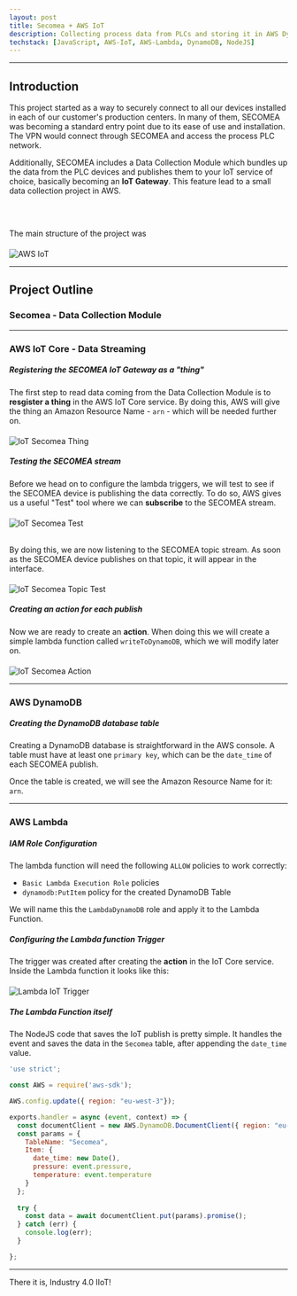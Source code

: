 ```yaml
---
layout: post
title: Secomea + AWS IoT
description: Collecting process data from PLCs and storing it in AWS DynamoDB.
techstack: [JavaScript, AWS-IoT, AWS-Lambda, DynamoDB, NodeJS]
---
```


---

## Introduction

This project started as a way to securely connect to all our devices installed in each of our customer's production centers. In many of them, SECOMEA was becoming a standard entry point due to its ease of use and installation. The VPN would connect through SECOMEA and  access the process PLC network.

Additionally, SECOMEA includes a Data Collection Module which bundles up the data from the PLC devices and publishes them to your IoT service of choice, basically becoming an **IoT Gateway**. This feature lead to a small data collection project in AWS.

<p class="center" style="margin-top: 60px"> The main structure of the project was </p>

<div class="center-div" style="max-width: 500px; margin-top: 20px;">
	<img src="/assets/images/AWS-IoT.png" alt="AWS IoT">
</div>


---

## Project Outline

### Secomea - Data Collection Module


---

### AWS IoT Core - Data Streaming

##### Registering the SECOMEA IoT Gateway as a "thing"

The first step to read data coming from the Data Collection Module is to **resgister a thing** in the AWS IoT Core service. By doing this, AWS will give the thing an Amazon Resource Name - `arn` - which will be needed further on.

<div class="center-div" style="max-width: 700px; margin-top: 20px;">
	<img src="/assets/examples/secomea-thing.png" alt="IoT Secomea Thing">
</div>


##### Testing the SECOMEA stream 

Before we head on to configure the lambda triggers, we will test to see if the SECOMEA device is publishing the data correctly. To do so, AWS gives us a useful "Test" tool where we can **subscribe** to the SECOMEA stream.

<div class="center-div" style="max-width: 700px; margin-top: 20px;">
	<img src="/assets/examples/secomea-test.png" alt="IoT Secomea Test">
</div>

<br />

By doing this, we are now listening to the SECOMEA topic stream. As soon as the SECOMEA device publishes on that topic, it will appear in the interface.


<div class="center-div" style="max-width: 500px; margin-top: 20px;">
	<img src="/assets/examples/secomea-topic-test.png" alt="IoT Secomea Topic Test">
</div>


##### Creating an action for each publish

Now we are ready to create an **action**. When doing this we will create a simple lambda function called `writeToDynamoDB`, which we will modify later on.

<div class="center-div" style="max-width: 700px; margin-top: 20px;">
	<img src="/assets/examples/secomea-action.png" alt="IoT Secomea Action">
</div>

---

### AWS DynamoDB

##### Creating the DynamoDB database table

Creating a DynamoDB database is straightforward in the AWS console. A table must have at least one `primary key`, which can be the `date_time` of each SECOMEA publish.

Once the table is created, we will see the Amazon Resource Name for it: `arn`.

---

### AWS Lambda

##### IAM Role Configuration

The lambda function will need the following `ALLOW` policies to work correctly: 

* `Basic Lambda Execution Role` policies
* `dynamodb:PutItem` policy for the created DynamoDB Table 

We will name this the `LambdaDynamoDB` role and apply it to the Lambda Function.


##### Configuring the Lambda function Trigger

The trigger was created after creating the **action** in the IoT Core service. Inside the Lambda function it looks like this:

<div class="center-div" style="max-width: 700px; margin-top: 20px;">
	<img src="/assets/examples/lambda-trigger.png" alt="Lambda IoT Trigger">
</div>


##### The Lambda Function itself

The NodeJS code that saves the IoT publish is pretty simple. It handles the event and saves the data in the `Secomea` table, after appending the `date_time` value.

```javascript
'use strict';

const AWS = require('aws-sdk');

AWS.config.update({ region: "eu-west-3"});

exports.handler = async (event, context) => {
  const documentClient = new AWS.DynamoDB.DocumentClient({ region: "eu-west-3"});
  const params = {
    TableName: "Secomea",
    Item: {
      date_time: new Date(),
      pressure: event.pressure,
      temperature: event.temperature
    }
  };
  
  try {
    const data = await documentClient.put(params).promise();
  } catch (err) {
    console.log(err);
  }

};
```

---

There it is, Industry 4.0 IIoT! 



